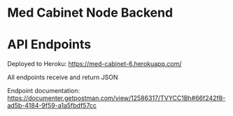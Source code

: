 
# Med Cabinet Node Backend

# API Endpoints
Deployed to Heroku: https://med-cabinet-6.herokuapp.com/

All endpoints receive and return JSON

Endpoint documentation: https://documenter.getpostman.com/view/12586317/TVYCC1Bh#66f242f8-ad5b-4184-9f59-a1a5fbdf57cc
